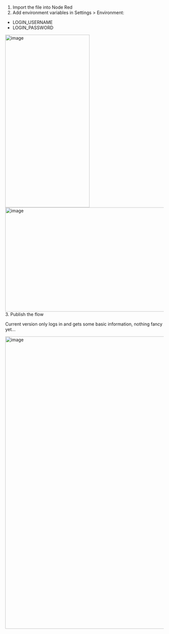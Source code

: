1. Import the file into Node Red
2. Add environment variables in Settings > Environment:
* LOGIN_USERNAME
* LOGIN_PASSWORD
<img width="268" height="550" alt="image" src="https://github.com/user-attachments/assets/d93fde43-ba1e-4561-8c05-14fb0fb1b61c" />
<img width="710" height="332" alt="image" src="https://github.com/user-attachments/assets/21f6aa6c-56b9-4469-8d6f-2fa6f8d02417" />
3. Publish the flow

Current version only logs in and gets some basic information, nothing fancy yet...

<img width="1462" height="931" alt="image" src="https://github.com/user-attachments/assets/b8f57480-cd44-4af4-a0c5-a82b2453e18e" />
